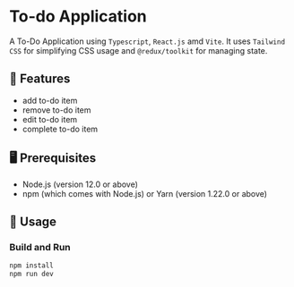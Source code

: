 # To-do Application
A To-Do Application using `Typescript`, `React.js` amd `Vite`. It uses `Tailwind CSS` for simplifying CSS usage and `@redux/toolkit` for managing state.

## 🎯 Features

- add to-do item
- remove to-do item
- edit to-do item
- complete to-do item

## 🖥 Prerequisites

- Node.js (version 12.0 or above)
- npm (which comes with Node.js) or Yarn (version 1.22.0 or above)

## 🔧 Usage
### Build and Run

```TypeScript
npm install
npm run dev
```
